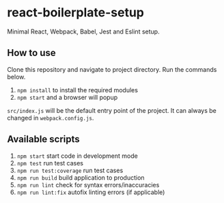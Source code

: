 # react-boilerplate-setup
Minimal React, Webpack, Babel, Jest and Eslint setup.

## How to use
Clone this repository and navigate to project directory. Run the commands below. 

1. `npm install` to install the required modules
2. `npm start` and a browser will popup

`src/index.js` will be the default entry point of the project. It can always be changed in `webpack.config.js`.

## Available scripts
1. `npm start` start code in development mode
2. `npm test` run test cases
3. `npm run test:coverage` run test cases
4. `npm run build` build application to production
5. `npm run lint` check for syntax errors/inaccuracies
6. `npm run lint:fix` autofix linting errors (if applicable)